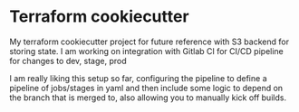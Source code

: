 # Terraform cookiecutter

My terraform cookiecutter project for future reference with S3 backend for storing state. I am working on integration with Gitlab CI for CI/CD pipeline for changes to dev, stage, prod

I am really liking this setup so far, configuring the pipeline to define a pipeline of jobs/stages 
in yaml and then include some logic to 
depend on the branch that is merged to, also allowing you to manually kick off builds. 

